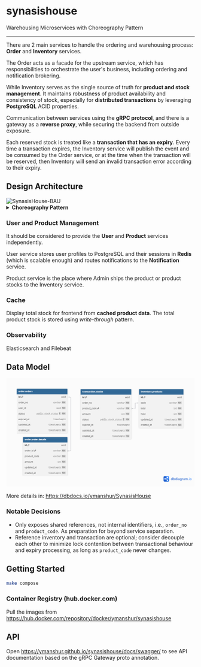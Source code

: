 # synasishouse

Warehousing Microservices with Choreography Pattern

***

There are 2 main services to handle the ordering and warehousing process: **Order** and **Inventory** services.

The Order acts as a facade for the upstream service, which has responsibilities to orchestrate the user's business, including ordering and notification brokering.

While Inventory serves as the single source of truth for **product and stock management**. It maintains robustness of product availability and consistency of stock, especially for **distributed transactions** by leveraging **PostgreSQL** ACID properties.

Communication between services using the **gRPC protocol**, and there is a gateway as a **reverse proxy**, while securing the backend from outside exposure.

Each reserved stock is treated like a **transaction that has an expiry**. Every time a transaction expires, the Inventory service will publish the event and be consumed by the Order service, or at the time when the transaction will be reserved, then Inventory will send an invalid transaction error according to their expiry.

## Design Architecture

<img width="646" height="311" alt="SynasisHouse-BAU" src="https://github.com/user-attachments/assets/ac1eb332-d9e7-45af-b6a9-bc8dddb9b99d" />

</br>
<details>
  <summary><strong>Choreography Pattern</strong></summary>
  <img width="733" height="682" alt="SynasisHouse-BEYOND" src="https://github.com/user-attachments/assets/071cc190-62d3-4043-88e4-c84e3dc22c2d" />
</details>

### User and Product Management

It should be considered to provide the **User** and **Product** services independently.

User service stores user profiles to PostgreSQL and their sessions in **Redis** (which is scalable enough) and routes notifications to the **Notification** service.

Product service is the place where Admin ships the product or product stocks to the Inventory service.

### Cache

Display total stock for frontend from **cached product data**. The total product stock is stored using *write-through* pattern.

### Observability

Elasticsearch and Filebeat

## Data Model

<img alt="Synasis House ERD" src="./docs/schema.png" />

More details in: <https://dbdocs.io/ymanshur/SynasisHouse>

### Notable Decisions

- Only exposes shared references, not internal identifiers, i.e., `order_no` and `product_code`. As preparation for beyond service separation.
- Reference inventory and transaction are optional; consider decouple each other to minimize lock contention between transactional behaviour and expiry processing, as long as `product_code` never changes.

## Getting Started

```bash
make compose
```

### Container Registry (hub.docker.com)

Pull the images from <https://hub.docker.com/repository/docker/ymanshur/synasishouse>

## API

Open <https://ymanshur.github.io/synasishouse/docs/swagger/> to see API documentation based on the gRPC Gateway proto annotation.
